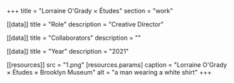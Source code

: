 +++
title = "Lorraine O'Grady × Études"
section = "work"

[[data]]
title = "Role"
description = "Creative Director"

[[data]]
title = "Collaborators"
description = ""

[[data]]
title = "Year"
description = "2021"

[[resources]]
src = "1.png"
[resources.params]
caption = "Lorraine O'Grady × Études × Brooklyn Museum"
alt = "a man wearing a white shirt"
+++

